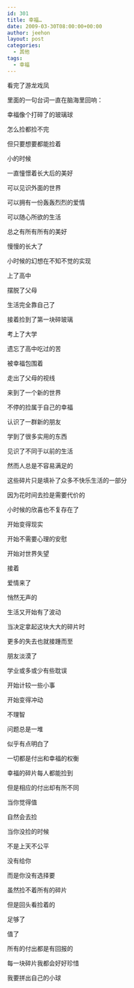 ```yaml
---
id: 301
title: 幸福…
date: 2009-03-30T08:00:00+00:00
author: jeehon
layout: post
categories:
  - 其他
tags:
  - 幸福
---
```

看完了游龙戏凤
  
里面的一句台词一直在脑海里回响：
  
幸福像个打碎了的玻璃球
  
怎么捡都捡不完
  
但只要想要都能捡着

小的时候
  
一直憧憬着长大后的美好
  
可以见识外面的世界
  
可以拥有一份轰轰烈烈的爱情
  
可以随心所欲的生活
  
总之有所有所有的美好
  
慢慢的长大了
  
小时候的幻想在不知不觉的实现
  
上了高中
  
摆脱了父母
  
生活完全靠自己了
  
接着捡到了第一块碎玻璃
  
考上了大学
  
遗忘了高中吃过的苦
  
被幸福包围着
  
走出了父母的视线
  
来到了一个新的世界
  
不停的捡属于自己的幸福
  
认识了一群新的朋友
  
学到了很多实用的东西
  
见识了不同于以前的生活
  
然而人总是不容易满足的
  
这些碎片只是填补了众多不快乐生活的一部分
  
因为花时间去捡是需要代价的
  
小时候的欣喜也不复存在了
  
开始变得现实
  
开始不需要心理的安慰
  
开始对世界失望
  
接着
  
爱情来了
  
悄然无声的
  
生活又开始有了波动
  
当决定拿起这块大大的碎片时
  
更多的失去也就接踵而至
  
朋友淡漠了
  
学业或多或少有些耽误
  
开始计较一些小事
  
开始变得冲动
  
不理智
  
问题总是一堆

似乎有点明白了
  
一切都是付出和幸福的权衡
  
幸福的碎片每人都能捡到
  
但是相应的付出却有所不同
  
当你觉得值
  
自然会去捡
  
当你没捡的时候
  
不是上天不公平
  
没有给你
  
而是你没有选择要
  
虽然捡不着所有的碎片
  
但是回头看捡着的
  
足够了
  
值了
  
所有的付出都是有回报的
  
每一块碎片我都会好好珍惜
  
我要拼出自己的小球